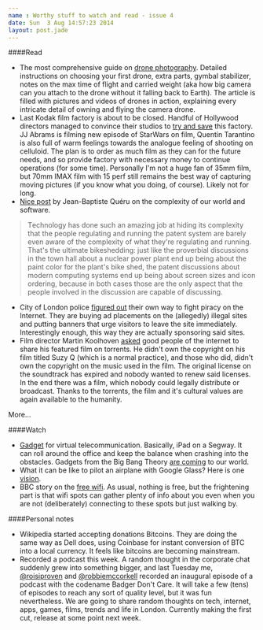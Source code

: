 ```yaml
---
name : Worthy stuff to watch and read - issue 4
date: Sun  3 Aug 14:57:23 2014
layout: post.jade
---
```


####Read

* The most comprehensive guide on [drone photography](http://paulstamatiou.com/getting-started-with-drones-quadcopters/). Detailed instructions on choosing your first drone, extra parts, gymbal stabilizer, notes on the max time of flight and carried weight (aka how big camera can you attach to the drone without it falling back to Earth). The article is filled with pictures and videos of drones in action, explaining every intricate detail of owning and flying the camera drone.
* Last Kodak film factory is about to be closed. Handful of Hollywood directors managed to convince their studios to [try and save](http://www.bbc.co.uk/news/entertainment-arts-28559326) this factory. JJ Abrams is filming new episode of StarWars on film, Quentin Tarantino is also full of warm feelings towards the analogue feeling of shooting on celluloid. The plan is to order as much film as they can for the future needs, and so provide factory with necessary money to continue operations (for some time). Personally I'm not a huge fan of 35mm film, but 70mm IMAX film with 15 perf still remains the best way of capturing moving pictures (if you know what you doing, of course). Likely not for long.
* [Nice post](https://plus.google.com/+JeanBaptisteQueru/posts/dfydM2Cnepe) by Jean-Baptiste Quéru on the complexity of our world and software.

>Тechnology has done such an amazing job at hiding its complexity that the people regulating and running the patent system are barely even aware of the complexity of what they're regulating and running. That's the ultimate bikeshedding: just like the proverbial discussions in the town hall about a nuclear power plant end up being about the paint color for the plant's bike shed, the patent discussions about modern computing systems end up being about screen sizes and icon ordering, because in both cases those are the only aspect that the people involved in the discussion are capable of discussing.

* City of London police [figured out](http://www.bbc.co.uk/news/technology-28523738) their own way to fight piracy on the Internet. They are buying ad placements on the (allegedly) illegal sites and putting banners that urge visitors to leave the site immediately. Interestingly enough, this way they are actually sponsoring said sites.
* Film director Martin Koolhoven [asked](http://torrentfreak.com/director-wants-film-pirate-bay-pirates-deliver-140724/) good people of the internet to share his featured film on torrents. He didn't own the copyright on his film titled Suzy Q (which is a normal practice), and those who did, didn't own the copyright on the music used in the film. The original license on the soundtrack has expired and nobody wanted to renew said licenses. In the end there was a film, which nobody could legally distribute or broadcast. Thanks to the torrents, the film and it's cultural values are again available to the humanity.

More...

####Watch

* [Gadget](https://www.youtube.com/watch?v=Oan9TMb47Do) for virtual telecommunication. Basically, iPad on a Segway. It can roll around the office and keep the balance when crashing into the obstacles. Gadgets from the Big Bang Theory [are coming](https://www.youtube.com/watch?v=sSx0NxC-r6g) to our world.
* What it can be like to pilot an airplane with Google Glass? Here is one [vision](https://vimeo.com/101826751).
* BBC story on the [free wifi](http://www.bbc.co.uk/news/technology-28525108). As usual, nothing is free, but the frightening part is that wifi spots can gather plenty of info about you even when you are not (deliberately) connecting to these spots but just walking by.

####Personal notes

* Wikipedia started accepting donations Bitcoins. They are doing the same way as Dell does, using Coinbase for instant conversion of BTC into a local currency. It feels like bitcoins are becoming mainstream.
* Recorded a podcast this week. A random thought in the corporate chat suddenly grew into something bigger, and last Tuesday me, [@roisiproven]( https://twitter.com/roisiproven) and [@robbiemccorkell](https://twitter.com/robbiemccorkell) recorded an inaugural episode of a podcast with the codename Badger Don't Care. It will take a few (tens) of episodes to reach any sort of quality level, but it was fun nevertheless. We are going to share random thoughts on tech, internet, apps, games, films, trends and life in London. Currently making the first cut, release at some point next week.
